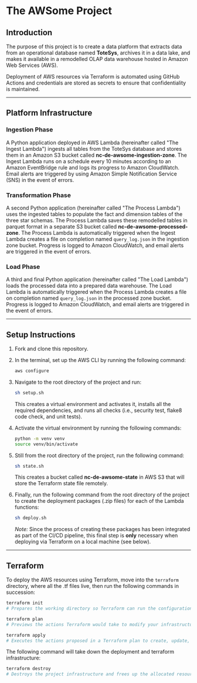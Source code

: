 # The AWSome Project

## Introduction
The purpose of this project is to create a data platform that extracts data from an operational database named **ToteSys**, archives it in a data lake, and makes it available in a remodelled OLAP data warehouse hosted in Amazon Web Services (AWS). 

Deployment of AWS resources via Terraform is automated using GitHub Actions and credentials are stored as secrets to ensure that confidentiality is maintained.

---

## Platform Infrastructure
### Ingestion Phase
A Python application deployed in AWS Lambda (hereinafter called "The Ingest Lambda") ingests all tables from the ToteSys database and stores them in an Amazon S3 bucket called **nc-de-awsome-ingestion-zone**. The Ingest Lambda runs on a schedule every 10 minutes according to an Amazon EventBridge rule and logs its progress to Amazon CloudWatch. Email alerts are triggered by using Amazon Simple Notification Service (SNS) in the event of errors.

### Transformation Phase
A second Python application (hereinafter called "The Process Lambda") uses the ingested tables to populate the fact and dimension tables of the three star schemas. The Process Lambda saves these remodelled tables in parquet format in a separate S3 bucket called **nc-de-awsome-processed-zone**. The Process Lambda is automatically triggered when the Ingest Lambda creates a file on completion named `query_log.json` in the ingestion zone bucket. Progress is logged to Amazon CloudWatch, and email alerts are triggered in the event of errors.

### Load Phase
A third and final Python application (hereinafter called "The Load Lambda") loads the processed data into a prepared data warehouse. The Load Lambda is automatically triggered when the Process Lambda creates a file on completion named `query_log.json` in the processed zone bucket. Progress is logged to Amazon CloudWatch, and email alerts are triggered in the event of errors.

---

## Setup Instructions

1. Fork and clone this repository.
2. In the terminal, set up the AWS CLI by running the following command:

   ```bash
   aws configure
   ```

3. Navigate to the root directory of the project and run:

   ```bash
   sh setup.sh
   ```

   This creates a virtual environment and activates it, installs all the required dependencies, and runs all checks (i.e., security test, flake8 code check, and unit tests).

4. Activate the virtual environment by running the following commands:

   ```bash
   python -m venv venv
   source venv/bin/activate
   ```

5. Still from the root directory of the project, run the following command:

   ```bash
   sh state.sh
   ```

   This creates a bucket called **nc-de-awsome-state** in AWS S3 that will store the Terraform state file remotely.

6. Finally, run the following command from the root directory of the project to create the deployment packages (.zip files) for each of the Lambda functions:

   ```bash
   sh deploy.sh
   ```

   *Note:* Since the process of creating these packages has been integrated as part of the CI/CD pipeline, this final step is **only** necessary when deploying via Terraform on a local machine (see below).

---

## Terraform
To deploy the AWS resources using Terraform, move into the `terraform` directory, where all the .tf files live, then run the following commands in succession:

```bash
terraform init
# Prepares the working directory so Terraform can run the configuration

terraform plan
# Previews the actions Terraform would take to modify your infrastructure

terraform apply
# Executes the actions proposed in a Terraform plan to create, update, or destroy resources
```

The following command will take down the deployment and terraform infrastructure:

```bash
terraform destroy
# Destroys the project infrastructure and frees up the allocated resources
```
